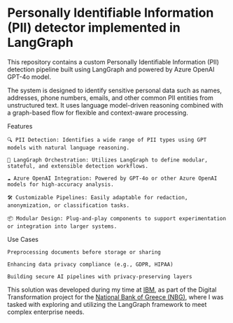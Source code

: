 # Personally Identifiable Information (PII) detector implemented in LangGraph

This repository contains a custom Personally Identifiable Information (PII) detection pipeline built using LangGraph and powered by Azure OpenAI GPT-4o model.

The system is designed to identify sensitive personal data such as names, addresses, phone numbers, emails, and other common PII entities from unstructured text. It uses language model-driven reasoning combined with a graph-based flow for flexible and context-aware processing.

Features

    🔍 PII Detection: Identifies a wide range of PII types using GPT models with natural language reasoning.

    🧠 LangGraph Orchestration: Utilizes LangGraph to define modular, stateful, and extensible detection workflows.

    ☁️ Azure OpenAI Integration: Powered by GPT-4o or other Azure OpenAI models for high-accuracy analysis.

    🛠️ Customizable Pipelines: Easily adaptable for redaction, anonymization, or classification tasks.

    📦 Modular Design: Plug-and-play components to support experimentation or integration into larger systems.

Use Cases

    Preprocessing documents before storage or sharing

    Enhancing data privacy compliance (e.g., GDPR, HIPAA)

    Building secure AI pipelines with privacy-preserving layers

This solution was developed during my time at [IBM](https://www.ibm.com), as part of the Digital Transformation project for the [National Bank of Greece (NBG)](https://www.nbg.gr/en/), where I was tasked with exploring and utilizing the LangGraph framework to meet complex enterprise needs.
